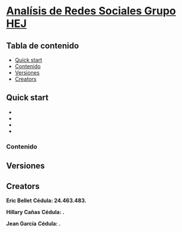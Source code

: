 # [Analísis de Redes Sociales Grupo HEJ](https://github.com/ICDrepository/analisis-de-redes-sociales-grupo-hej)


## Tabla de contenido

* [Quick start](#quick-start)
* [Contenido](#contenido)
* [Versiones](#versiones)
* [Creators](#creators)


## Quick start


* 
* 
* 
* 


### Contenido



## Versiones





## Creators

**Eric Bellet**
**Cédula: 24.463.483.**

**Hillary Cañas**
**Cédula: .**

**Jean García**
**Cédula: .**